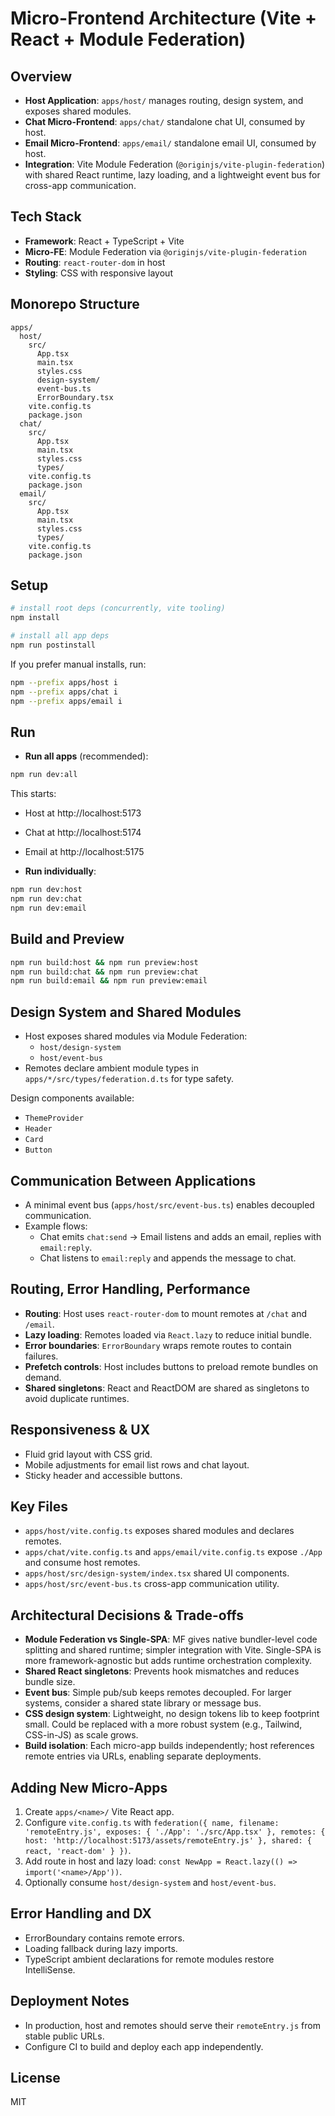 # Micro-Frontend Architecture (Vite + React + Module Federation)

## Overview

- **Host Application**: `apps/host/` manages routing, design system, and exposes shared modules.
- **Chat Micro-Frontend**: `apps/chat/` standalone chat UI, consumed by host.
- **Email Micro-Frontend**: `apps/email/` standalone email UI, consumed by host.
- **Integration**: Vite Module Federation (`@originjs/vite-plugin-federation`) with shared React runtime, lazy loading, and a lightweight event bus for cross-app communication.

## Tech Stack

- **Framework**: React + TypeScript + Vite
- **Micro-FE**: Module Federation via `@originjs/vite-plugin-federation`
- **Routing**: `react-router-dom` in host
- **Styling**: CSS with responsive layout

## Monorepo Structure

```
apps/
  host/
    src/
      App.tsx
      main.tsx
      styles.css
      design-system/
      event-bus.ts
      ErrorBoundary.tsx
    vite.config.ts
    package.json
  chat/
    src/
      App.tsx
      main.tsx
      styles.css
      types/
    vite.config.ts
    package.json
  email/
    src/
      App.tsx
      main.tsx
      styles.css
      types/
    vite.config.ts
    package.json
```

## Setup

```bash
# install root deps (concurrently, vite tooling)
npm install

# install all app deps
npm run postinstall
```

If you prefer manual installs, run:
```bash
npm --prefix apps/host i
npm --prefix apps/chat i
npm --prefix apps/email i
```

## Run

- **Run all apps** (recommended):
```bash
npm run dev:all
```
This starts:
- Host at http://localhost:5173
- Chat at http://localhost:5174
- Email at http://localhost:5175

- **Run individually**:
```bash
npm run dev:host
npm run dev:chat
npm run dev:email
```

## Build and Preview

```bash
npm run build:host && npm run preview:host
npm run build:chat && npm run preview:chat
npm run build:email && npm run preview:email
```

## Design System and Shared Modules

- Host exposes shared modules via Module Federation:
  - `host/design-system`
  - `host/event-bus`
- Remotes declare ambient module types in `apps/*/src/types/federation.d.ts` for type safety.

Design components available:
- `ThemeProvider`
- `Header`
- `Card`
- `Button`

## Communication Between Applications

- A minimal event bus (`apps/host/src/event-bus.ts`) enables decoupled communication.
- Example flows:
  - Chat emits `chat:send` -> Email listens and adds an email, replies with `email:reply`.
  - Chat listens to `email:reply` and appends the message to chat.

## Routing, Error Handling, Performance

- **Routing**: Host uses `react-router-dom` to mount remotes at `/chat` and `/email`.
- **Lazy loading**: Remotes loaded via `React.lazy` to reduce initial bundle.
- **Error boundaries**: `ErrorBoundary` wraps remote routes to contain failures.
- **Prefetch controls**: Host includes buttons to preload remote bundles on demand.
- **Shared singletons**: React and ReactDOM are shared as singletons to avoid duplicate runtimes.

## Responsiveness & UX

- Fluid grid layout with CSS grid.
- Mobile adjustments for email list rows and chat layout.
- Sticky header and accessible buttons.

## Key Files

- `apps/host/vite.config.ts` exposes shared modules and declares remotes.
- `apps/chat/vite.config.ts` and `apps/email/vite.config.ts` expose `./App` and consume host remotes.
- `apps/host/src/design-system/index.tsx` shared UI components.
- `apps/host/src/event-bus.ts` cross-app communication utility.

## Architectural Decisions & Trade-offs

- **Module Federation vs Single-SPA**: MF gives native bundler-level code splitting and shared runtime; simpler integration with Vite. Single-SPA is more framework-agnostic but adds runtime orchestration complexity.
- **Shared React singletons**: Prevents hook mismatches and reduces bundle size.
- **Event bus**: Simple pub/sub keeps remotes decoupled. For larger systems, consider a shared state library or message bus.
- **CSS design system**: Lightweight, no design tokens lib to keep footprint small. Could be replaced with a more robust system (e.g., Tailwind, CSS-in-JS) as scale grows.
- **Build isolation**: Each micro-app builds independently; host references remote entries via URLs, enabling separate deployments.

## Adding New Micro-Apps

1. Create `apps/<name>/` Vite React app.
2. Configure `vite.config.ts` with `federation({ name, filename: 'remoteEntry.js', exposes: { './App': './src/App.tsx' }, remotes: { host: 'http://localhost:5173/assets/remoteEntry.js' }, shared: { react, 'react-dom' } })`.
3. Add route in host and lazy load: `const NewApp = React.lazy(() => import('<name>/App'))`.
4. Optionally consume `host/design-system` and `host/event-bus`.

## Error Handling and DX

- ErrorBoundary contains remote errors.
- Loading fallback during lazy imports.
- TypeScript ambient declarations for remote modules restore IntelliSense.

## Deployment Notes

- In production, host and remotes should serve their `remoteEntry.js` from stable public URLs.
- Configure CI to build and deploy each app independently.

## License

MIT
